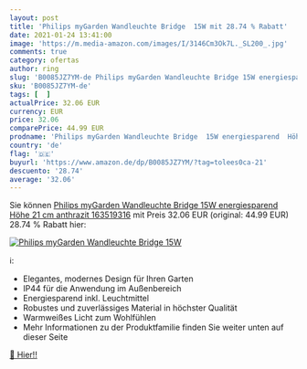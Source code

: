 ```yaml
---
layout: post
title: 'Philips myGarden Wandleuchte Bridge  15W mit 28.74 % Rabatt'
date: 2021-01-24 13:41:00
image: 'https://m.media-amazon.com/images/I/3146Cm3Ok7L._SL200_.jpg'
comments: true
category: ofertas
author: ring
slug: 'B0085JZ7YM-de Philips myGarden Wandleuchte Bridge 15W energiesparend...'
sku: 'B0085JZ7YM-de'
tags: [  ]
actualPrice: 32.06 EUR
currency: EUR
price: 32.06
comparePrice: 44.99 EUR
prodname: 'Philips myGarden Wandleuchte Bridge  15W energiesparend  Höhe 21 cm  anthrazit  163519316'
country: 'de'
flag: '🇩🇪'
buyurl: 'https://www.amazon.de/dp/B0085JZ7YM/?tag=tolees0ca-21'
descuento: '28.74'
average: '32.06'
---
```


Sie können [Philips myGarden Wandleuchte Bridge  15W energiesparend  Höhe 21 cm  anthrazit  163519316](https://www.amazon.de/dp/B0085JZ7YM/?tag=tolees0ca-21) mit Preis 32.06 EUR (original: 44.99 EUR) 28.74 % Rabatt hier:

[![Philips myGarden Wandleuchte Bridge  15W](https://m.media-amazon.com/images/I/3146Cm3Ok7L._SL200_.jpg)](https://www.amazon.de/dp/B0085JZ7YM/?tag=tolees0ca-21)

ℹ️:

- Elegantes, modernes Design für Ihren Garten
- IP44 für die Anwendung im Außenbereich
- Energiesparend inkl. Leuchtmittel
- Robustes und zuverlässiges Material in höchster Qualität
- Warmweißes Licht zum Wohlfühlen
- Mehr Informationen zu der Produktfamilie finden Sie weiter unten auf dieser Seite

[🛒 Hier!!](https://www.amazon.de/dp/B0085JZ7YM/?tag=tolees0ca-21)

